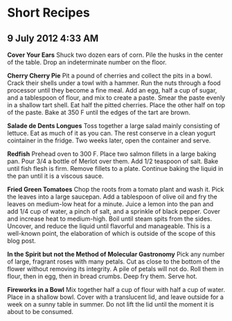 # Short Recipes
## 9 July 2012 4:33 AM

**Cover Your Ears**
Shuck two dozen ears of corn. Pile the husks in the center of the table. Drop an indeterminate number on the floor.

**Cherry Cherry Pie**
Pit a pound of cherries and collect the pits in a bowl. Crack their shells under a towl with a hammer. Run the nuts through a food processor until they become a fine meal. Add an egg, half a cup of sugar, and a tablespoon of flour, and mix to create a paste. Smear the paste evenly in a shallow tart shell. Eat half the pitted cherries. Place the other half on top of the paste. Bake at 350 F until the edges of the tart are brown.

**Salade de Dents Longues**
Toss together a large salad mainly consisting of lettuce. Eat as much of it as you can. The rest conserve in a clean yogurt cointainer in the fridge. Two weeks later, open the container and serve.

**Redfish**
Prehead oven to 300 F. Place two salmon fillets in a large baking pan. Pour 3/4 a bottle of Merlot over them. Add 1/2 teaspoon of salt. Bake until fish flesh is firm. Remove fillets to a plate. Continue baking the liquid in the pan until it is a viscous sauce.

**Fried Green Tomatoes**
Chop the roots from a tomato plant and wash it. Pick the leaves into a large saucepan. Add a tablespoon of olive oil and fry the leaves on medium-low heat for a minute. Juice a lemon into the pan and add 1/4 cup of water, a pinch of salt, and a sprinkle of black pepper. Cover and increase heat to medium-high. Boil until steam spits from the sides. Uncover, and reduce the liquid until flavorful and manageable. This is a well-known point, the elaboration of which is outside of the scope of this blog post.

**In the Spirit but not the Method of Molecular Gastronomy**
Pick any number of large, fragrant roses with many petals. Cut as close to the bottom of the flower without removing its integrity. A pile of petals will not do. Roll them in flour, then in egg, then in bread crumbs. Deep fry them. Serve hot.

**Fireworks in a Bowl**
Mix together half a cup of flour with half a cup of water. Place in a shallow bowl. Cover with a translucent lid, and leave outside for a week on a sunny table in summer. Do not lift the lid until the moment it is about to be consumed.